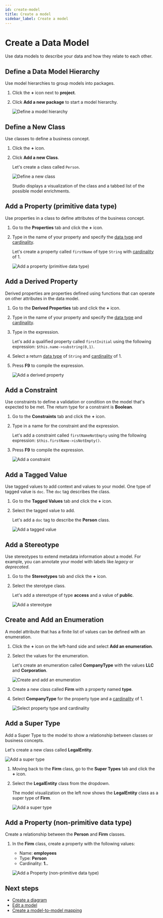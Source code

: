 ```yaml
---
id: create-model
title: Create a model
sidebar_label: Create a model
---
```


# Create a Data Model

Use data models to describe your data and how they relate to each other.

## Define a Data Model Hierarchy

Use model hierarchies to group models into packages. 

1. Click the **+** icon next to **project**.
2. Click **Add a new package** to start a model hierarchy.

    ![Define a model hierarchy](../assets/define-model-hierarchy.jpg)

## Define a New Class

Use classes to define a business concept.

1. Click the **+** icon.
2. Click **Add a new Class**.

    Let's create a class called `Person`.  

    ![Define a new class](../assets/define-new-class.JPG)

    Studio displays a visualization of the class and a tabbed list of the possible model enrichments.

## Add a Property (primitive data type)

Use properties in a class to define attributes of the business concept.

1. Go to the **Properties** tab and click the **+** icon.
2. Type in the name of your property and specify the [data type](legend-language.md#primitive-types) and [cardinality](legend-language.md#class).

    Let's create a property called `firstName` of type `String` with [cardinality](legend-language.md#class) of 1.  

    ![Add a property (primitive data type)](../assets/add-property-primitive.JPG)

## Add a Derived Property

Derived properties are properties defined using functions that can operate on other attributes in the data model.

1. Go to the **Derived Properties** tab and click the **+** icon.
2. Type in the name of your property and specify the [data type](legend-language.md#primitive-types) and [cardinality](legend-language.md#class).
3. Type in the expression.

    Let's add a qualified property called `firstInitial` using the following expression: `$this.name->substring(0,1)`.

4. Select a return [data type](legend-language.md#primitive-types) of `String` and [cardinality](legend-language.md#class) of 1.
5. Press **F9** to compile the expression.

    ![Add a derived property](../assets/add-derived-property.JPG)

## Add a Constraint

Use constraints to define a validation or condition on the model that's expected to be met. The return type for a constraint is **Boolean**.  

1. Go to the **Constraints** tab and click the **+** icon.
2. Type in a name for the constraint and the expression.  

    Let's add a constraint called `firstNameNotEmpty` using the following expression: `$this.firstName->isNotEmpty()`.

3. Press **F9** to compile the expression.

    ![Add a constraint](../assets/add-constraint.JPG)

## Add a Tagged Value

Use tagged values to add context and values to your model. One type of tagged value is `doc`. The `doc` tag describes the class.

1. Go to the **Tagged Values** tab and click the **+** icon.

2. Select the tagged value to add.

    Let's add a `doc` tag to describe the **Person** class.

    ![Add a tagged value](../assets/add-tagged-value.JPG)

## Add a Stereotype

Use stereotypes to extend metadata information about a model. For example, you can annotate your model with labels like *legacy* or *deprecated*.

1. Go to the **Stereotypes** tab and click the **+** icon.  
2. Select the sterotype class.

    Let's add a stereotype of type **access** and a value of **public**.

    ![Add a stereotype](../assets/add-stereotype.JPG)

## Create and Add an Enumeration

A model attribute that has a finite list of values can be defined with an enumeration.

1. Click the **+** icon on the left-hand side and select **Add an enumeration**.
2. Select the values for the enumeration.

    Let's create an enumeration called **CompanyType** with the values **LLC** and **Corporation**.

    ![Create and add an enumeration](../assets/create-and-add-enumeration.JPG)

3. Create a new class called **Firm** with a property named **type**.
4. Select **CompanyType** for the property type and a [cardinality](legend-language.md#class) of 1.

    ![Select property type and cardinality](../assets/select-property-type-cardinality.JPG)

## Add a Super Type

Add a Super Type to the model to show a relationship between classes or business concepts.

Let's create a new class called **LegalEntity**.  

![Add a super type](../assets/add-super-type.JPG)

1. Moving back to the **Firm** class, go to the **Super Types** tab and click the **+** icon.
2. Select the **LegalEntity** class from the dropdown.

    The model visualization on the left now shows the **LegalEntity** class as a super type of **Firm**.

    ![Add a super type](../assets/add-super-type-2.JPG)

## Add a Property (non-primitive data type)

Create a relationship between the **Person** and **Firm** classes.

1. In the **Firm** class, create a property with the following values:
    - Name: **employees**
    - Type: **Person**
    - Cardinality: **1..**

    ![Add a Property (non-primitive data type)](../assets/add-property-non-primitive.JPG)

## Next steps

- [Create a diagram](create-diagram.md)
- [Edit a model](edit-model.md)
- [Create a model-to-model mapping](create-model-to-model-mapping.md)
